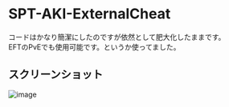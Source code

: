 # SPT-AKI-ExternalCheat
コードはかなり簡潔にしたのですが依然として肥大化したままです。  
EFTのPvEでも使用可能です。というか使ってました。

## スクリーンショット
![image](https://github.com/user-attachments/assets/798c5a36-b1c6-417f-a943-ac869f510018)
